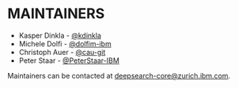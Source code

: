 # MAINTAINERS

- Kasper Dinkla - [@kdinkla](https://github.com/kdinkla)
- Michele Dolfi - [@dolfim-ibm](https://github.com/dolfim-ibm)
- Christoph Auer - [@cau-git](https://github.com/cau-git)
- Peter Staar - [@PeterStaar-IBM](https://github.com/PeterStaar-IBM)

Maintainers can be contacted at [deepsearch-core@zurich.ibm.com](mailto:deepsearch-core@zurich.ibm.com).
